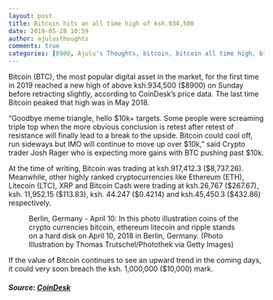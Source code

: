 ```yaml
---
layout: post
title: Bitcoin hits an all time high of ksh.934,500
date: 2019-05-28 10:59
author: ajulusthoughts
comments: true
categories: [8900, Ajulu's Thoughts, bitcoin, bitcoin all time high, blockchain, btc, coindesk, cryptocurrency, digital asset, eth, ethereum, may 2019, May 26th, TECH &amp; CYBERSECURITY, xrp]
---
```

<!-- wp:paragraph -->
<p>Bitcoin (BTC), the most popular digital asset in the market, for the first time in 2019 reached a new high of above ksh.934,500 ($8900) on Sunday before retracting slightly, according to CoinDesk’s price data. The last time Bitcoin peaked that high was in May 2018.</p>
<!-- /wp:paragraph -->

<!-- wp:paragraph -->
<p>“Goodbye meme triangle, hello $10k+ targets. Some people were  screaming triple top when the more obvious conclusion is retest after  retest of resistance will finally lead to a break to the upside. Bitcoin  could cool off, run sideways but IMO will continue to move up over $10k,” said Crypto trader Josh Rager who is expecting more gains with BTC  pushing past $10k.</p>
<!-- /wp:paragraph -->

<!-- wp:paragraph -->
<p>At the time of writing, Bitcoin was trading at ksh.917,412.3 ($8,737.26). Meanwhile,  other highly ranked cryptocurrencies like Ethereum (ETH), Litecoin (LTC), XRP and Bitcoin Cash were trading at ksh.26,767 ($267.67), ksh. 11,952.15 ($113.83), ksh. 44.247 ($0.4214)  and ksh.45,450.3 ($432.86) respectively.</p>
<!-- /wp:paragraph -->

<!-- wp:image {"id":1646} -->
<figure class="wp-block-image"><img src="https://ajulusthoughts.files.wordpress.com/2019/05/proxy.duckduckgodvdw.com_.jpeg" alt="" class="wp-image-1646" /><figcaption>Berlin, Germany - April 10: In this photo illustration coins of the crypto currencies bitcoin, ethereum litecoin and ripple stands on a hard disk on April 10, 2018 in Berlin, Germany. (Photo Illustration by Thomas Trutschel/Photothek via Getty Images)</figcaption></figure>
<!-- /wp:image -->

<!-- wp:paragraph -->
<p>If the value of Bitcoin continues to see an upward trend in the coming days, it could very soon breach the ksh. 1,000,000 ($10,000) mark.</p>
<!-- /wp:paragraph -->

<!-- wp:heading {"level":5} -->
<h5><strong>Source: </strong><a href="https://www.coindesk.com/bitcoin-hits-new-2019-high-above-8900?fbclid=IwAR3QcsEmRAIAbeSSbEIVM5zPEAR68T0MPjc7_LYAF6gbOIYSBn6Hi7bZsAk"><strong>CoinDesk</strong></a></h5>
<!-- /wp:heading -->
